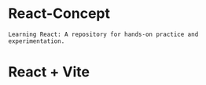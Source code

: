 # React-Concept


```Learning React: A repository for hands-on practice and experimentation.```


# React + Vite


